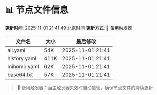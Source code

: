 # 📊 节点文件信息

**更新时间**: 2025-11-01 21:41:49 北京时间
**更新方式**: 🔄 备用触发器

| 文件名 | 大小 | 最后修改 |
|--------|------|----------|
| all.yaml | 54K | 2025-11-01 21:41 |
| history.yaml | 411K | 2025-11-01 21:41 |
| mihomo.yaml | 62K | 2025-11-01 21:41 |
| base64.txt | 57K | 2025-11-01 21:41 |

> 🔄 备用触发器：当主触发器失效时自动接管，确保节点文件的持续更新
